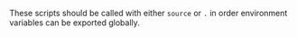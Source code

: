 These scripts should be called with either `source` or `.` in order environment variables can be exported globally.
